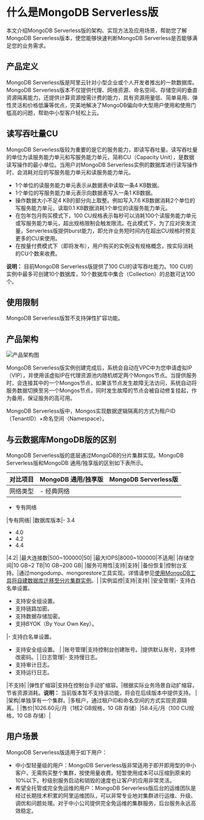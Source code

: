 # 什么是MongoDB Serverless版

本文介绍MongoDB Serverless版的架构、实现方法及应用场景，帮助您了解MongoDB Serverless版本，使您能够快速判断MongoDB Serverless是否能够满足您的业务需求。

## 产品定义

MongoDB Serverless版是阿里云针对小型企业或个人开发者推出的一款数据库。MongoDB Serverless版本不仅提供代理、网络资源、命名空间、存储空间的垂直资源隔离能力，还提供计算资源按需计费的能力，具有资源用量低、简单易用、弹性灵活和价格低廉等优点，完美地解决了MongoDB偏向中大型用户使用和使用门槛高的问题，帮助中小型客户轻松上云。

## 读写吞吐量CU

MongoDB Serverless版较为重要的是它的服务能力，即读写吞吐量。读写吞吐量的单位为读服务能力单元和写服务能力单元，简称CU（Capacity Unit），是数据读写操作的最小单位。当用户对MongoDB Serverless实例的数据库进行读写操作时，会消耗对应的写服务能力单元和读服务能力单元。

-   1个单位的读服务能力单元表示从数据表中读取一条4 KB数据。
-   1个单位的写服务能力单元表示向数据表写入一条1 KB数据。
-   操作数据大小不足4 KB的部分向上取整。例如写入7.6 KB数据消耗2个单位的写服务能力单元，读取0.1 KB数据消耗1个单位的读服务能力单元。
-   在包年包月购买模式下，100 CU规格表示每秒可以消耗100个读服务能力单元或写服务能力单元，超出规格限制会触发限流。在此模式下，为了应对突发流量，Serverless版提供burst能力，即允许业务短时间内在超出CU规格时预支更多的CU来使用。
-   在按量付费模式下（即将发布），用户购买的实例没有规格概念，按实际消耗的CU个数来收费。

**说明：** 目前MongoDB Serverless版提供了100 CU的读写吞吐能力。100 CU的实例中最多可创建10个数据库，10个数据库中集合（Collection）的总数可达100个。

## 使用限制

MongoDB Serverless版暂不支持弹性扩容功能。

## 产品架构

![产品架构图](https://static-aliyun-doc.oss-accelerate.aliyuncs.com/assets/img/zh-CN/6369660061/p167850.png)

MongoDB Serverless版实例创建完成后，系统会自动在VPC中为您申请虚拟IP（VIP），并使用该虚拟IP在代理资源池内随机绑定两个Mongos节点。当提供服务时，会连接其中的一个Mongos节点，如果该节点发生故障无法访问，系统自动将服务数据切换至另一个Mongos节点，同时发生故障的节点会被自动修复挂起，作为备用，保证服务的高可用。

MongoDB Serverless版中，Mongos实现数据逻辑隔离的方式为租户ID（TenantID）+命名空间（Namespace）。

## 与云数据库MongoDB版的区别

MongoDB Serverless版的底层通过MongoDB的分片集群实现。MongoDB Serverless版和MongoDB 通用/独享版的区别如下表所示。

|对比项目|MongoDB 通用/独享版|MongoDB Serverless版|
|----|--------------|-------------------|
|网络类型|-   经典网络
-   专有网络

|专有网络|
|数据库版本|-   3.4
-   4.0
-   4.2
-   4.4

|4.2|
|最大连接数|500~100000|50|
|最大IOPS|8000~100000|不适用|
|存储空间|10 GB~2 TB|10 GB~200 GB|
|服务可用性|支持|支持|
|备份恢复|控制台支持。|通过mongodump、mongorestore工具实现。详情请参见[使用MongoDB工具将自建数据库迁移至分片集群实例](/cn.zh-CN/快速入门/数据迁移/使用MongoDB工具将自建数据库迁移至分片集群实例.md)。|
|实例监控|支持|支持|
|安全管理|-   支持白名单设置。
-   支持安全组设置。
-   支持链路加密。
-   支持数据存储加密。
-   支持BYOK（By Your Own Key）。

|-   支持白名单设置。
-   支持安全组设置。 |
|账号管理|支持控制台创建账号。|提供默认账号，支持修改密码。|
|日志管理|-   支持慢日志。
-   支持审计日志。
-   支持运行日志。

|不支持|
|弹性扩缩容|支持在控制台手动扩缩容。|根据实际业务场景自动扩缩容，节省资源消耗。**说明：** 当前版本暂不支持该功能，将会在后续版本中提供支持。 |
|架构|单独享有一个集群。|多租户，通过租户ID和命名空间的方式实现资源隔离。|
|售价|1026.60元/月（1核2 GB规格，10 GB 存储）|58.4元/月（100 CU规格，10 GB 存储）|

## 用户场景

MongoDB Serverless版适用于如下用户：

-   中小型轻量级的用户：MongoDB Serverless版非常适用于即开即用型的中小客户，无需购买整个集群，按使用量收费。短暂使用成本可以压缩到原来的10%以下。秒级别服务启动和销毁的速度也让客户的应用非常灵活。
-   希望全托管或完全免运维的用户：MongoDB Serverless版后台的运维团队是经过长期技术积累的阿里运维团队，可以非常专业地对集群进行运维、升级、调优和问题处理。对于中小公司提供完全免运维的集群服务，后台服务永远高效稳定。

